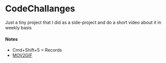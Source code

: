 # CodeChallanges

Just a tiny project that I did as a side-project and do a short video about it in weekly basis


#### Notes
* Cmd+Shift+5 = Records
* [MOV2GIF](https://gist.github.com/SheldonWangRJT/8d3f44a35c8d1386a396b9b49b43c385)